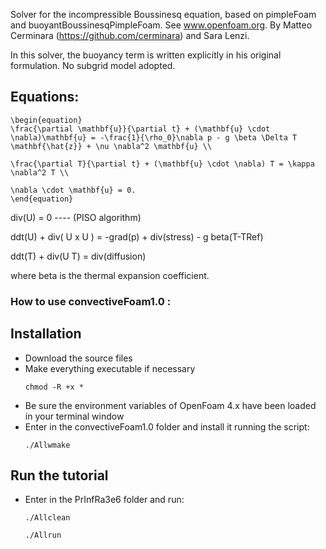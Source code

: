 Solver for the incompressible Boussinesq equation, based on pimpleFoam and
buoyantBoussinesqPimpleFoam. See www.openfoam.org. By Matteo Cerminara (https://github.com/cerminara) and Sara Lenzi.

In this solver, the buoyancy term is written explicitly in his original
formulation. No subgrid model adopted.

## Equations:

```
\begin{equation}
\frac{\partial \mathbf{u}}{\partial t} + (\mathbf{u} \cdot \nabla)\mathbf{u} = -\frac{1}{\rho_0}\nabla p - g \beta \Delta T 
\mathbf{\hat{z}} + \nu \nabla^2 \mathbf{u} \\ 

\frac{\partial T}{\partial t} + (\mathbf{u} \cdot \nabla) T = \kappa \nabla^2 T \\ 

\nabla \cdot \mathbf{u} = 0.
\end{equation}
```

div(U) = 0              ---- (PISO algorithm)

ddt(U) + div( U x U ) = -grad(p) + div(stress) - g beta(T-TRef)

ddt(T) + div(U T) = div(diffusion)

where beta is the thermal expansion coefficient.


### How to use convectiveFoam1.0 :

##  Installation

  - Download the source files
  - Make everything executable if necessary
    ```
    chmod -R +x *
    ```
  - Be sure the environment variables of OpenFoam 4.x have been loaded in your terminal window
  - Enter in the convectiveFoam1.0 folder and install it running the script:
    ```
    ./Allwmake
    ```
 

 ## Run the tutorial

  - Enter in the PrInfRa3e6 folder and run: 
    ```
    ./Allclean 
    ```       
    ```
    ./Allrun
    ```
